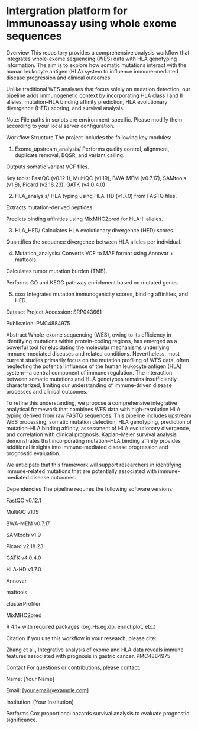 Intergration platform for Immunoassay using whole exome sequences 
=
Overview
This repository provides a comprehensive analysis workflow that integrates whole-exome sequencing (WES) data with HLA genotyping information. The aim is to explore how somatic mutations interact with the human leukocyte antigen (HLA) system to influence immune-mediated disease progression and clinical outcomes.

Unlike traditional WES analyses that focus solely on mutation detection, our pipeline adds immunogenetic context by incorporating HLA class I and II alleles, mutation–HLA binding affinity prediction, HLA evolutionary divergence (HED) scoring, and survival analysis.

Note: File paths in scripts are environment-specific. Please modify them according to your local server configuration.

Workflow Structure
The project includes the following key modules:

1. Exome_upstream_analysis/
Performs quality control, alignment, duplicate removal, BQSR, and variant calling.

Outputs somatic variant VCF files.

Key tools: FastQC (v0.12.1), MultiQC (v1.19), BWA-MEM (v0.7.17), SAMtools (v1.9), Picard (v2.18.23), GATK (v4.0.4.0)

2. HLA_analysis/
HLA typing using HLA-HD (v1.7.0) from FASTQ files.

Extracts mutation-derived peptides.

Predicts binding affinities using MixMHC2pred for HLA-II alleles.

3. HLA_HED/
Calculates HLA evolutionary divergence (HED) scores.

Quantifies the sequence divergence between HLA alleles per individual.

4. Mutation_analysis/
Converts VCF to MAF format using Annovar + maftools.

Calculates tumor mutation burden (TMB).

Performs GO and KEGG pathway enrichment based on mutated genes.

5. cox/
Integrates mutation immunogenicity scores, binding affinities, and HED.

Dataset
Project Accession: SRP043661

Publication: PMC4884975

Abstract
Whole-exome sequencing (WES), owing to its efficiency in identifying mutations within protein-coding regions, has emerged as a powerful tool for elucidating the molecular mechanisms underlying immune-mediated diseases and related conditions. Nevertheless, most current studies primarily focus on the mutation profiling of WES data, often neglecting the potential influence of the human leukocyte antigen (HLA) system—a central component of immune regulation. The interaction between somatic mutations and HLA genotypes remains insufficiently characterized, limiting our understanding of immune-driven disease processes and clinical outcomes.

To refine this understanding, we propose a comprehensive integrative analytical framework that combines WES data with high-resolution HLA typing derived from raw FASTQ sequences. This pipeline includes upstream WES processing, somatic mutation detection, HLA genotyping, prediction of mutation–HLA binding affinity, assessment of HLA evolutionary divergence, and correlation with clinical prognosis. Kaplan–Meier survival analysis demonstrates that incorporating mutation–HLA binding affinity provides additional insights into immune-mediated disease progression and prognostic evaluation.

We anticipate that this framework will support researchers in identifying immune-related mutations that are potentially associated with immune-mediated disease outcomes.

Dependencies
The pipeline requires the following software versions:

FastQC v0.12.1

MultiQC v1.19

BWA-MEM v0.7.17

SAMtools v1.9

Picard v2.18.23

GATK v4.0.4.0

HLA-HD v1.7.0

Annovar

maftools

clusterProfiler

MixMHC2pred

R 4.1+ with required packages (org.Hs.eg.db, enrichplot, etc.)

Citation
If you use this workflow in your research, please cite:

Zhang et al., Integrative analysis of exome and HLA data reveals immune features associated with prognosis in gastric cancer. PMC4884975

Contact
For questions or contributions, please contact:

Name: [Your Name]

Email: [your.email@example.com]

Institution: [Your Institution]

Performs Cox proportional hazards survival analysis to evaluate prognostic significance.
